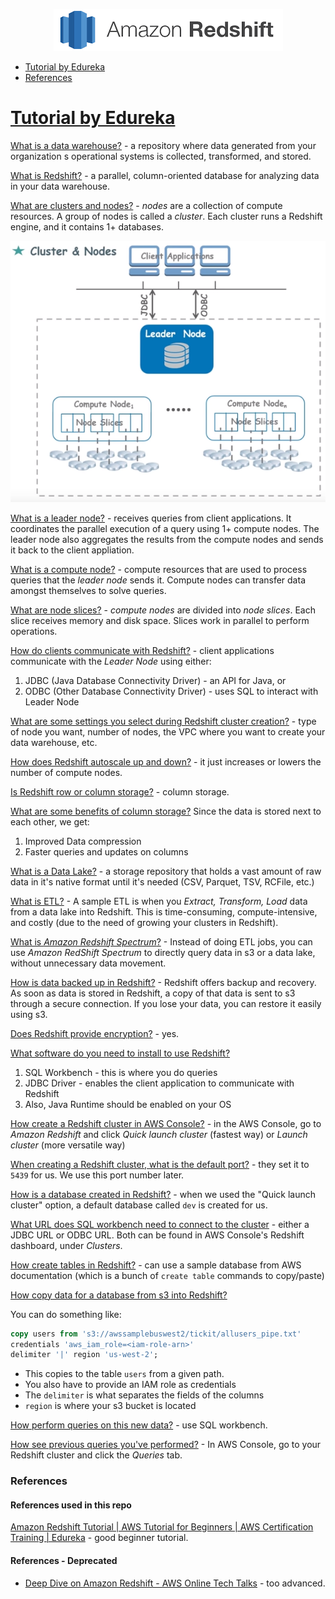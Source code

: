 <p align="center">
    <img src="images/redshift_logo.png">
</p>

- [Tutorial by Edureka](#tutorial-by-edureka)
- [References](#references)



# [Tutorial by Edureka](https://www.youtube.com/watch?v=fc5WPKnbam8)

[What is a data warehouse?](https://youtu.be/fc5WPKnbam8?t=75) - a repository where data generated from your organization
s operational systems is collected, transformed, and stored.

[What is Redshift?](https://youtu.be/fc5WPKnbam8?t=349) - a parallel, column-oriented database for analyzing data in your data warehouse.

[What are clusters and nodes?](https://youtu.be/fc5WPKnbam8?t=381) - _nodes_ are a collection of compute resources. A group of nodes is called a _cluster_. Each cluster runs a Redshift engine, and it contains 1+ databases.

![Clusters and Nodes](./images/clustersAndNodes.png)

[What is a leader node?](https://youtu.be/fc5WPKnbam8?t=397) - receives queries from client applications. It coordinates the parallel execution of a query using 1+ compute nodes. The leader node also aggregates the results from the compute nodes and sends it back to the client appliation.

[What is a compute node?](https://youtu.be/fc5WPKnbam8?t=422) - compute resources that are used to process queries that the _leader node_ sends it. Compute nodes can transfer data amongst themselves to solve queries.

[What are node slices?](https://youtu.be/fc5WPKnbam8?t=435) - _compute nodes_ are divided into _node slices_. Each slice receives memory and disk space. Slices work in parallel to perform operations.

[How do clients communicate with Redshift?](https://youtu.be/fc5WPKnbam8?t=466) - client applications  communicate with the _Leader Node_ using either:

1. JDBC (Java Database Connectivity Driver) - an API for Java, or
1. ODBC (Other Database Connectivity Driver) - uses SQL to interact with Leader Node

[What are some settings you select during Redshift cluster creation?](https://youtu.be/fc5WPKnbam8?t=598) - type of node you want, number of nodes, the VPC where you want to create your data warehouse, etc.

[How does Redshift autoscale up and down?](https://youtu.be/fc5WPKnbam8?t=657) - it just increases or lowers the number of compute nodes.

[Is Redshift row or column storage?](https://youtu.be/fc5WPKnbam8?t=730) - column storage.

[What are some benefits of column storage?](https://youtu.be/fc5WPKnbam8?t=817) Since the data is stored next to each other, we get:
1. Improved Data compression
1. Faster queries and updates on columns

[What is a Data Lake?](https://youtu.be/fc5WPKnbam8?t=962) - a storage repository that holds a vast amount of raw data in it's native format until it's needed (CSV, Parquet, TSV, RCFile, etc.)

[What is ETL?](https://youtu.be/fc5WPKnbam8?t=977) - A sample ETL is when you _Extract, Transform, Load_ data from a data lake into Redshift. This is time-consuming, compute-intensive, and costly (due to the need of growing your clusters in Redshift).

[What is _Amazon Redshift Spectrum_?](https://youtu.be/fc5WPKnbam8?t=1012) - Instead of doing ETL jobs, you can use _Amazon RedShift Spectrum_ to directly query data in s3 or a data lake, without unnecessary data movement.

[How is data backed up in Redshift?](https://youtu.be/fc5WPKnbam8?t=1034) - Redshift offers backup and recovery. As soon as data is stored in Redshift, a copy of that data is sent to s3 through a secure connection. If you lose your data, you can restore it easily using s3.

[Does Redshift provide encryption?](https://youtu.be/fc5WPKnbam8?t=1059) - yes.

[What software do you need to install to use Redshift?](https://youtu.be/fc5WPKnbam8?t=1097)

1. SQL Workbench - this is where you do queries
1. JDBC Driver - enables the client application to communicate with Redshift
1. Also, Java Runtime should be enabled on your OS

[How create a Redshift cluster in AWS Console?](https://youtu.be/fc5WPKnbam8?t=1230) - in the AWS Console, go to _Amazon Redshift_ and click _Quick launch cluster_ (fastest way) or _Launch cluster_ (more versatile way)

[When creating a Redshift cluster, what is the default port?](https://youtu.be/fc5WPKnbam8?t=1348) - they set it to `5439` for us. We use this port number later.

[How is a database created in Redshift?](https://youtu.be/fc5WPKnbam8?t=1459) - when we used the "Quick launch cluster" option, a default database called `dev` is created for us.

[What URL does SQL workbench need to connect to the cluster](https://youtu.be/fc5WPKnbam8?t=1571) - either a JDBC URL or ODBC URL. Both can be found in AWS Console's Redshift dashboard, under _Clusters_.

[How create tables in Redshift?](https://youtu.be/fc5WPKnbam8?t=1669) - can use a sample database from AWS documentation (which is a bunch of `create table` commands to copy/paste)

[How copy data for a database from s3 into Redshift?](https://youtu.be/fc5WPKnbam8?t=1742)

You can do something like:

```sql
copy users from 's3://awssamplebuswest2/tickit/allusers_pipe.txt'
credentials 'aws_iam_role=<iam-role-arn>'
delimiter '|' region 'us-west-2';
```
- This copies to the table `users` from a given path.
- You also have to provide an IAM role as credentials
- The `delimiter` is what separates the fields of the columns
- `region` is where your s3 bucket is located

[How perform queries on this new data?](https://youtu.be/fc5WPKnbam8?t=1878) - use SQL workbench.

[How see previous queries you've performed?](https://youtu.be/fc5WPKnbam8?t=1981) - In AWS Console, go to your Redshift cluster and click the _Queries_ tab.

### References

#### References used in this repo

[Amazon Redshift Tutorial | AWS Tutorial for Beginners | AWS Certification Training | Edureka](https://www.youtube.com/watch?v=fc5WPKnbam8) - good beginner tutorial.

#### References - Deprecated

- [Deep Dive on Amazon Redshift - AWS Online Tech Talks](https://www.youtube.com/watch?v=Hur-p3kGDTA) - too advanced.
